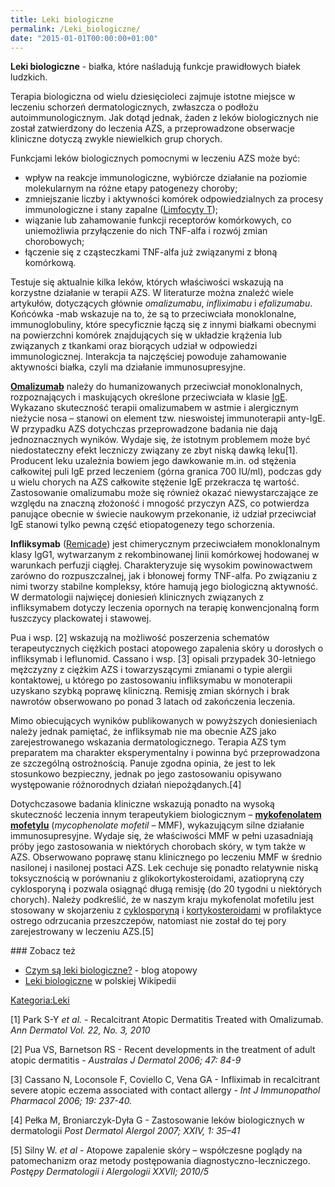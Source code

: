 ```yaml
---
title: Leki biologiczne
permalink: /Leki_biologiczne/
date: "2015-01-01T00:00:00+01:00"
---
```


**Leki biologiczne** - białka, które naśladują funkcje prawidłowych białek ludzkich.

Terapia biologiczna od wielu dziesięcioleci zajmuje istotne miejsce w leczeniu schorzeń dermatologicznych, zwłaszcza o podłożu autoimmunologicznym. Jak dotąd jednak, żaden z leków biologicznych nie został zatwierdzony do leczenia AZS, a przeprowadzone obserwacje kliniczne dotyczą zwykle niewielkich grup chorych.

Funkcjami leków biologicznych pomocnymi w leczeniu AZS może być:

-   wpływ na reakcje immunologiczne, wybiórcze działanie na poziomie molekularnym na różne etapy patogenezy choroby;
-   zmniejszanie liczby i aktywności komórek odpowiedzialnych za procesy immunologiczne i stany zapalne ([Limfocyty T](/atopedia/Limfocyty_T "wikilink"));
-   wiązanie lub zahamowanie funkcji receptorów komórkowych, co uniemożliwia przyłączenie do nich TNF-alfa i rozwój zmian chorobowych;
-   łączenie się z cząsteczkami TNF-alfa już związanymi z błoną komórkową.

Testuje się aktualnie kilka leków, których właściwości wskazują na korzystne działanie w terapii AZS. W literaturze można znaleźć wiele artykułów, dotyczących głównie *omalizumabu*, *infliximabu* i *efalizumabu*. Końcówka -mab wskazuje na to, że są to przeciwciała monoklonalne, immunoglobuliny, które specyficznie łączą się z innymi białkami obecnymi na powierzchni komórek znajdujących się w układzie krążenia lub związanych z tkankami oraz biorących udział w odpowiedzi immunologicznej. Interakcja ta najczęściej powoduje zahamowanie aktywności białka, czyli ma działanie immunosupresyjne.

**[Omalizumab](/atopedia/Omalizumab "wikilink")** należy do humanizowanych przeciwciał monoklonalnych, rozpoznających i maskujących określone przeciwciała w klasie [IgE](/atopedia/IgE "wikilink"). Wykazano skuteczność terapii omalizumabem w astmie i alergicznym nieżycie nosa – stanowi on element tzw. nieswoistej immunoterapii anty-IgE. W przypadku AZS dotychczas przeprowadzone badania nie dają jednoznacznych wyników. Wydaje się, że istotnym problemem może być niedostateczny efekt leczniczy związany ze zbyt niską dawką leku[1]. Producent leku uzależnia bowiem jego dawkowanie m.in. od stężenia całkowitej puli IgE przed leczeniem (górna granica 700 IU/ml), podczas gdy u wielu chorych na AZS całkowite stężenie IgE przekracza tę wartość. Zastosowanie omalizumabu może się również okazać niewystarczające ze względu na znaczną złożoność i mnogość przyczyn AZS, co potwierdza panujące obecnie w świecie naukowym przekonanie, iż udział przeciwciał IgE stanowi tylko pewną część etiopatogenezy tego schorzenia.

**Infliksymab** ([Remicade](/atopedia/Remicade "wikilink")) jest chimerycznym przeciwciałem monoklonalnym klasy IgG1, wytwarzanym z rekombinowanej linii komórkowej hodowanej w warunkach perfuzji ciągłej. Charakteryzuje się wysokim powinowactwem zarówno do rozpuszczalnej, jak i błonowej formy TNF-alfa. Po związaniu z nimi tworzy stabilne kompleksy, które hamują jego biologiczną aktywność. W dermatologii najwięcej doniesień klinicznych związanych z infliksymabem dotyczy leczenia opornych na terapię konwencjonalną form łuszczycy plackowatej i stawowej.

Pua i wsp. [2] wskazują na możliwość poszerzenia schematów terapeutycznych ciężkich postaci atopowego zapalenia skóry u dorosłych o infliksymab i leflunomid. Cassano i wsp. [3] opisali przypadek 30-letniego mężczyzny z ciężkim AZS i towarzyszącymi zmianami o typie alergii kontaktowej, u którego po zastosowaniu infliksymabu w monoterapii uzyskano szybką poprawę kliniczną. Remisję zmian skórnych i brak nawrotów obserwowano po ponad 3 latach od zakończenia leczenia.

Mimo obiecujących wyników publikowanych w powyższych doniesieniach należy jednak pamiętać, że infliksymab nie ma obecnie AZS jako zarejestrowanego wskazania dermatologicznego. Terapia AZS tym preparatem ma charakter eksperymentalny i powinna być przeprowadzona ze szczególną ostrożnością. Panuje zgodna opinia, że jest to lek stosunkowo bezpieczny, jednak po jego zastosowaniu opisywano występowanie różnorodnych działań niepożądanych.[4]

Dotychczasowe badania kliniczne wskazują ponadto na wysoką skuteczność leczenia innym terapeutykiem biologicznym – **[mykofenolatem mofetylu](/atopedia/mykofenolat_mofetylu "wikilink")** (*mycophenolate mofetil* – MMF), wykazującym silne działanie immunosupresyjne. Wydaje się, że właściwości MMF w pełni uzasadniają próby jego zastosowania w niektórych chorobach skóry, w tym także w AZS. Obserwowano poprawę stanu klinicznego po leczeniu MMF w średnio nasilonej i nasilonej postaci AZS. Lek cechuje się ponadto relatywnie niską toksycznością w porównaniu z glikokortykosteroidami, azatiopryną czy cyklosporyną i pozwala osiągnąć długą remisję (do 20 tygodni u niektórych chorych). Należy podkreślić, że w naszym kraju mykofenolat mofetilu jest stosowany w skojarzeniu z [cyklosporyną](/atopedia/Cyklosporyna "wikilink") i [kortykosteroidami](/atopedia/Sterydy "wikilink") w profilaktyce ostrego odrzucania przeszczepów, natomiast nie został do tej pory zarejestrowany w leczeniu AZS.[5]

<references />
### Zobacz też

-   [Czym są leki biologiczne?](http://blog.atopowe.pl/2008/07/30/czym-sa-leki-biologiczne/) - blog atopowy
-   [Leki biologiczne](/atopedia/wikipedia:Leki_biologiczne "wikilink") w polskiej Wikipedii

[Kategoria:Leki](/atopedia/Kategoria:Leki "wikilink")

[1] Park S-Y *et al.* - Recalcitrant Atopic Dermatitis Treated with Omalizumab. *Ann Dermatol Vol. 22, No. 3, 2010*

[2] Pua VS, Barnetson RS - Recent developments in the treatment of adult atopic dermatitis - *Australas J Dermatol 2006; 47: 84-9*

[3] Cassano N, Loconsole F, Coviello C, Vena GA - Infliximab in recalcitrant severe atopic eczema associated with contact allergy - *Int J Immunopathol Pharmacol 2006; 19: 237-40.*

[4] Pełka M, Broniarczyk-Dyła G - Zastosowanie leków biologicznych w dermatologii *Post Dermatol Alergol 2007; XXIV, 1: 35–41*

[5] Silny W. *et al* - Atopowe zapalenie skóry – współczesne poglądy na patomechanizm oraz metody postępowania diagnostyczno-leczniczego. *Postępy Dermatologii i Alergologii XXVII; 2010/5*
